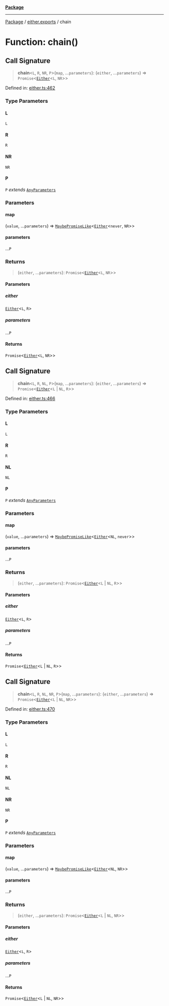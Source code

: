 [**Package**](../../README.md)

***

[Package](../../modules.md) / [either.exports](../README.md) / chain

# Function: chain()

## Call Signature

> **chain**\<`L`, `R`, `NR`, `P`\>(`map`, ...`parameters`): (`either`, ...`parameters`) => `Promise`\<[`Either`](../type-aliases/Either.md)\<`L`, `NR`\>\>

Defined in: [either.ts:462](https://github.com/AlexXanderGrib/monads-io/blob/88cc2f22cfbd8717d7e52da6913dd270216344b1/src/either.ts#L462)

### Type Parameters

#### L

`L`

#### R

`R`

#### NR

`NR`

#### P

`P` *extends* [`AnyParameters`](../../types/type-aliases/AnyParameters.md)

### Parameters

#### map

(`value`, ...`parameters`) => [`MaybePromiseLike`](../../types/type-aliases/MaybePromiseLike.md)\<[`Either`](../type-aliases/Either.md)\<`never`, `NR`\>\>

#### parameters

...`P`

### Returns

> (`either`, ...`parameters`): `Promise`\<[`Either`](../type-aliases/Either.md)\<`L`, `NR`\>\>

#### Parameters

##### either

[`Either`](../type-aliases/Either.md)\<`L`, `R`\>

##### parameters

...`P`

#### Returns

`Promise`\<[`Either`](../type-aliases/Either.md)\<`L`, `NR`\>\>

## Call Signature

> **chain**\<`L`, `R`, `NL`, `P`\>(`map`, ...`parameters`): (`either`, ...`parameters`) => `Promise`\<[`Either`](../type-aliases/Either.md)\<`L` \| `NL`, `R`\>\>

Defined in: [either.ts:466](https://github.com/AlexXanderGrib/monads-io/blob/88cc2f22cfbd8717d7e52da6913dd270216344b1/src/either.ts#L466)

### Type Parameters

#### L

`L`

#### R

`R`

#### NL

`NL`

#### P

`P` *extends* [`AnyParameters`](../../types/type-aliases/AnyParameters.md)

### Parameters

#### map

(`value`, ...`parameters`) => [`MaybePromiseLike`](../../types/type-aliases/MaybePromiseLike.md)\<[`Either`](../type-aliases/Either.md)\<`NL`, `never`\>\>

#### parameters

...`P`

### Returns

> (`either`, ...`parameters`): `Promise`\<[`Either`](../type-aliases/Either.md)\<`L` \| `NL`, `R`\>\>

#### Parameters

##### either

[`Either`](../type-aliases/Either.md)\<`L`, `R`\>

##### parameters

...`P`

#### Returns

`Promise`\<[`Either`](../type-aliases/Either.md)\<`L` \| `NL`, `R`\>\>

## Call Signature

> **chain**\<`L`, `R`, `NL`, `NR`, `P`\>(`map`, ...`parameters`): (`either`, ...`parameters`) => `Promise`\<[`Either`](../type-aliases/Either.md)\<`L` \| `NL`, `NR`\>\>

Defined in: [either.ts:470](https://github.com/AlexXanderGrib/monads-io/blob/88cc2f22cfbd8717d7e52da6913dd270216344b1/src/either.ts#L470)

### Type Parameters

#### L

`L`

#### R

`R`

#### NL

`NL`

#### NR

`NR`

#### P

`P` *extends* [`AnyParameters`](../../types/type-aliases/AnyParameters.md)

### Parameters

#### map

(`value`, ...`parameters`) => [`MaybePromiseLike`](../../types/type-aliases/MaybePromiseLike.md)\<[`Either`](../type-aliases/Either.md)\<`NL`, `NR`\>\>

#### parameters

...`P`

### Returns

> (`either`, ...`parameters`): `Promise`\<[`Either`](../type-aliases/Either.md)\<`L` \| `NL`, `NR`\>\>

#### Parameters

##### either

[`Either`](../type-aliases/Either.md)\<`L`, `R`\>

##### parameters

...`P`

#### Returns

`Promise`\<[`Either`](../type-aliases/Either.md)\<`L` \| `NL`, `NR`\>\>
